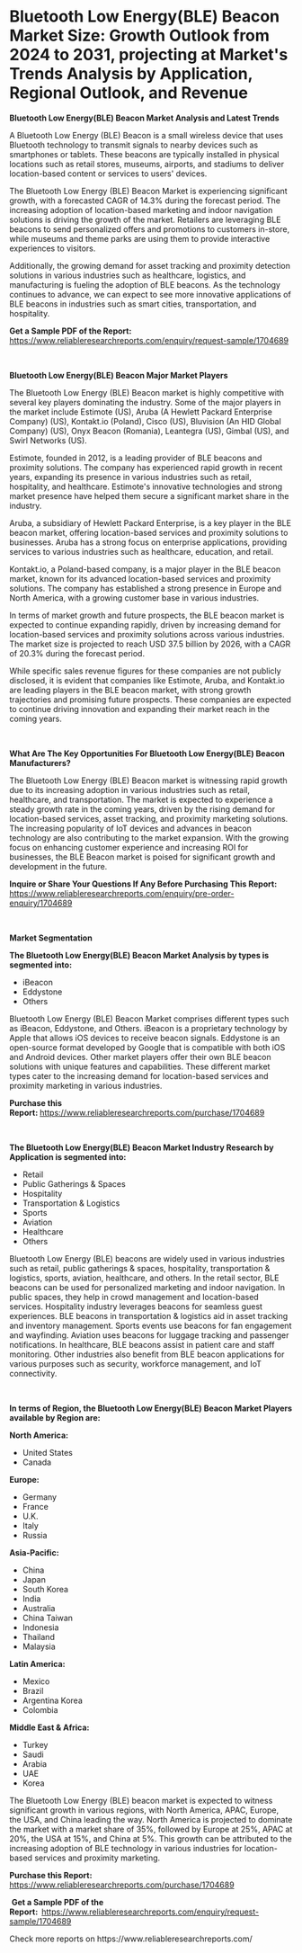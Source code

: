 <p><h1>Bluetooth Low Energy(BLE) Beacon Market Size: Growth Outlook from 2024 to 2031, projecting at Market's Trends Analysis by Application, Regional Outlook, and Revenue</h1></p><p><strong>Bluetooth Low Energy(BLE) Beacon Market Analysis and Latest Trends</strong></p>
<p><p>A Bluetooth Low Energy (BLE) Beacon is a small wireless device that uses Bluetooth technology to transmit signals to nearby devices such as smartphones or tablets. These beacons are typically installed in physical locations such as retail stores, museums, airports, and stadiums to deliver location-based content or services to users' devices.</p><p>The Bluetooth Low Energy (BLE) Beacon Market is experiencing significant growth, with a forecasted CAGR of 14.3% during the forecast period. The increasing adoption of location-based marketing and indoor navigation solutions is driving the growth of the market. Retailers are leveraging BLE beacons to send personalized offers and promotions to customers in-store, while museums and theme parks are using them to provide interactive experiences to visitors.</p><p>Additionally, the growing demand for asset tracking and proximity detection solutions in various industries such as healthcare, logistics, and manufacturing is fueling the adoption of BLE beacons. As the technology continues to advance, we can expect to see more innovative applications of BLE beacons in industries such as smart cities, transportation, and hospitality.</p></p>
<p><strong>Get a Sample PDF of the Report:&nbsp;</strong> <a href="https://www.reliableresearchreports.com/enquiry/request-sample/1704689">https://www.reliableresearchreports.com/enquiry/request-sample/1704689</a></p>
<p>&nbsp;</p>
<p><strong>Bluetooth Low Energy(BLE) Beacon Major Market Players</strong></p>
<p><p>The Bluetooth Low Energy (BLE) Beacon market is highly competitive with several key players dominating the industry. Some of the major players in the market include Estimote (US), Aruba (A Hewlett Packard Enterprise Company) (US), Kontakt.io (Poland), Cisco (US), Bluvision (An HID Global Company) (US), Onyx Beacon (Romania), Leantegra (US), Gimbal (US), and Swirl Networks (US).</p><p>Estimote, founded in 2012, is a leading provider of BLE beacons and proximity solutions. The company has experienced rapid growth in recent years, expanding its presence in various industries such as retail, hospitality, and healthcare. Estimote's innovative technologies and strong market presence have helped them secure a significant market share in the industry.</p><p>Aruba, a subsidiary of Hewlett Packard Enterprise, is a key player in the BLE beacon market, offering location-based services and proximity solutions to businesses. Aruba has a strong focus on enterprise applications, providing services to various industries such as healthcare, education, and retail.</p><p>Kontakt.io, a Poland-based company, is a major player in the BLE beacon market, known for its advanced location-based services and proximity solutions. The company has established a strong presence in Europe and North America, with a growing customer base in various industries.</p><p>In terms of market growth and future prospects, the BLE beacon market is expected to continue expanding rapidly, driven by increasing demand for location-based services and proximity solutions across various industries. The market size is projected to reach USD 37.5 billion by 2026, with a CAGR of 20.3% during the forecast period.</p><p>While specific sales revenue figures for these companies are not publicly disclosed, it is evident that companies like Estimote, Aruba, and Kontakt.io are leading players in the BLE beacon market, with strong growth trajectories and promising future prospects. These companies are expected to continue driving innovation and expanding their market reach in the coming years.</p></p>
<p>&nbsp;</p>
<p><strong>What Are The Key Opportunities For Bluetooth Low Energy(BLE) Beacon Manufacturers?</strong></p>
<p><p>The Bluetooth Low Energy (BLE) Beacon market is witnessing rapid growth due to its increasing adoption in various industries such as retail, healthcare, and transportation. The market is expected to experience a steady growth rate in the coming years, driven by the rising demand for location-based services, asset tracking, and proximity marketing solutions. The increasing popularity of IoT devices and advances in beacon technology are also contributing to the market expansion. With the growing focus on enhancing customer experience and increasing ROI for businesses, the BLE Beacon market is poised for significant growth and development in the future.</p></p>
<p><strong>Inquire or Share Your Questions If Any Before Purchasing This Report:</strong> <a href="https://www.reliableresearchreports.com/enquiry/pre-order-enquiry/1704689">https://www.reliableresearchreports.com/enquiry/pre-order-enquiry/1704689</a></p>
<p>&nbsp;</p>
<p><strong>Market Segmentation</strong></p>
<p><strong>The Bluetooth Low Energy(BLE) Beacon Market Analysis by types is segmented into:</strong></p>
<p><ul><li>iBeacon</li><li>Eddystone</li><li>Others</li></ul></p>
<p><p>Bluetooth Low Energy (BLE) Beacon Market comprises different types such as iBeacon, Eddystone, and Others. iBeacon is a proprietary technology by Apple that allows iOS devices to receive beacon signals. Eddystone is an open-source format developed by Google that is compatible with both iOS and Android devices. Other market players offer their own BLE beacon solutions with unique features and capabilities. These different market types cater to the increasing demand for location-based services and proximity marketing in various industries.</p></p>
<p><strong>Purchase this Report:&nbsp;</strong><a href="https://www.reliableresearchreports.com/purchase/1704689">https://www.reliableresearchreports.com/purchase/1704689</a></p>
<p>&nbsp;</p>
<p><strong>The Bluetooth Low Energy(BLE) Beacon Market Industry Research by Application is segmented into:</strong></p>
<p><ul><li>Retail</li><li>Public Gatherings & Spaces</li><li>Hospitality</li><li>Transportation & Logistics</li><li>Sports</li><li>Aviation</li><li>Healthcare</li><li>Others</li></ul></p>
<p><p>Bluetooth Low Energy (BLE) beacons are widely used in various industries such as retail, public gatherings & spaces, hospitality, transportation & logistics, sports, aviation, healthcare, and others. In the retail sector, BLE beacons can be used for personalized marketing and indoor navigation. In public spaces, they help in crowd management and location-based services. Hospitality industry leverages beacons for seamless guest experiences. BLE beacons in transportation & logistics aid in asset tracking and inventory management. Sports events use beacons for fan engagement and wayfinding. Aviation uses beacons for luggage tracking and passenger notifications. In healthcare, BLE beacons assist in patient care and staff monitoring. Other industries also benefit from BLE beacon applications for various purposes such as security, workforce management, and IoT connectivity.</p></p>
<p>&nbsp;</p>
<p><strong>In terms of Region, the Bluetooth Low Energy(BLE) Beacon Market Players available by Region are:</strong></p>
<p>
    <p> <strong> North America: </strong>
        <ul>
            <li>United States</li>
            <li>Canada</li>
        </ul>
        </p> 
    <p> <strong> Europe: </strong>
        <ul>
            <li>Germany</li>
            <li>France</li>
            <li>U.K.</li>
            <li>Italy</li>
            <li>Russia</li>
        </ul>
        </p> 
    <p> <strong> Asia-Pacific: </strong>
        <ul>
            <li>China</li>
            <li>Japan</li>
            <li>South Korea</li>
            <li>India</li>
            <li>Australia</li>
            <li>China Taiwan</li>
            <li>Indonesia</li>
            <li>Thailand</li>
            <li>Malaysia</li>
        </ul>
        </p> 
    <p> <strong> Latin America: </strong>
        <ul>
            <li>Mexico</li>
            <li>Brazil</li>
            <li>Argentina Korea</li>
            <li>Colombia</li>
        </ul>
        </p> 
    <p> <strong> Middle East & Africa: </strong>
        <ul>
            <li>Turkey</li>
            <li>Saudi</li>
            <li>Arabia</li>
            <li>UAE</li>
            <li>Korea</li>
        </ul>
    </p>
    </p>
<p><p>The Bluetooth Low Energy (BLE) beacon market is expected to witness significant growth in various regions, with North America, APAC, Europe, the USA, and China leading the way. North America is projected to dominate the market with a market share of 35%, followed by Europe at 25%, APAC at 20%, the USA at 15%, and China at 5%. This growth can be attributed to the increasing adoption of BLE technology in various industries for location-based services and proximity marketing.</p></p>
<p><strong>Purchase this Report: </strong><a href="https://www.reliableresearchreports.com/purchase/1704689">https://www.reliableresearchreports.com/purchase/1704689</a></p>
<p>&nbsp;<strong>Get a Sample PDF of the Report:&nbsp;&nbsp;</strong><a href="https://www.reliableresearchreports.com/enquiry/request-sample/1704689">https://www.reliableresearchreports.com/enquiry/request-sample/1704689</a></p>
<p><strong></strong></p>
<p>Check more reports on https://www.reliableresearchreports.com/</p>